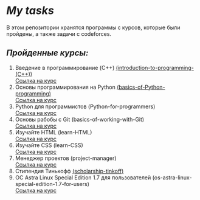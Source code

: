# _My tasks_

В этом репозитории хранятся программы с курсов, которые были пройдены, а также задачи с codeforces.

## _Пройденные курсы:_
1. Введение в программирование (C++) [(introduction-to-programming-(C++))](https://github.com/MatveyMakhrov/my-tasks/tree/main/introduction-to-programming-(C%2B%2B)) </br>
   [Cсылка на курс](https://stepik.org/course/363/info)
2. Основы программирования на Python [(basics-of-Python-programming)](https://github.com/MatveyMakhrov/my-tasks/tree/main/basics-of-Python-programming) </br>
   [Cсылка на курс](https://stepik.org/course/81846/info)
3. Python для программистов (Python-for-programmers) </br>
   [Cсылка на курс](https://www.codecademy.com/enrolled/courses/python-for-programmers)
4. Основы рабобы с Git (basics-of-working-with-Git) </br>
   [Cсылка на курс](https://practicum.yandex.ru/profile/git-basics)
5. Изучайте HTML (learn-HTML) </br>
   [Cсылка на курс](https://www.codecademy.com/enrolled/courses/learn-html)
6. Изучайте CSS (learn-CSS) </br>
   [Cсылка на курс](https://www.codecademy.com/learn/learn-css)
7. Менеджер проектов (project-manager) </br>
   [Cсылка на курс](https://practicum.yandex.ru/profile/project-manager)
8. Стипендия Тинькофф [(scholarship-tinkoff)](https://github.com/MatveyMakhrov/my-tasks/tree/main/scholarship-tinkoff)
9. ОС Astra Linux Special Edition 1.7 для пользователей (os-astra-linux-special-edition-1.7-for-users) </br>
   [Cсылка на курс](https://astragroup.ru/training/authorized-training/section.php?SECTION_ID=1048)
